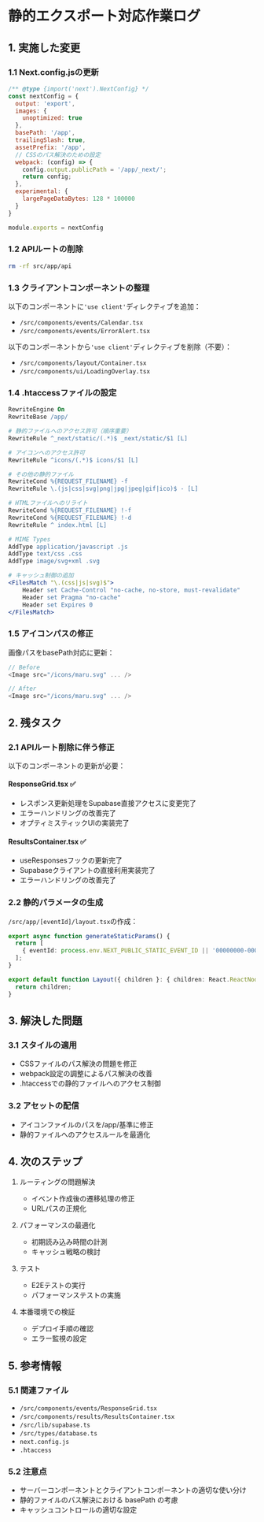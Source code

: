 # 静的エクスポート対応作業ログ

## 1. 実施した変更

### 1.1 Next.config.jsの更新
```javascript
/** @type {import('next').NextConfig} */
const nextConfig = {
  output: 'export',
  images: {
    unoptimized: true
  },
  basePath: '/app',
  trailingSlash: true,
  assetPrefix: '/app',
  // CSSのパス解決のための設定
  webpack: (config) => {
    config.output.publicPath = '/app/_next/';
    return config;
  },
  experimental: {
    largePageDataBytes: 128 * 100000
  }
}

module.exports = nextConfig
```

### 1.2 APIルートの削除
```bash
rm -rf src/app/api
```

### 1.3 クライアントコンポーネントの整理
以下のコンポーネントに`'use client'`ディレクティブを追加：
- `/src/components/events/Calendar.tsx`
- `/src/components/events/ErrorAlert.tsx`

以下のコンポーネントから`'use client'`ディレクティブを削除（不要）：
- `/src/components/layout/Container.tsx`
- `/src/components/ui/LoadingOverlay.tsx`

### 1.4 .htaccessファイルの設定
```apache
RewriteEngine On
RewriteBase /app/

# 静的ファイルへのアクセス許可（順序重要）
RewriteRule ^_next/static/(.*)$ _next/static/$1 [L]

# アイコンへのアクセス許可
RewriteRule ^icons/(.*)$ icons/$1 [L]

# その他の静的ファイル
RewriteCond %{REQUEST_FILENAME} -f
RewriteRule \.(js|css|svg|png|jpg|jpeg|gif|ico)$ - [L]

# HTMLファイルへのリライト
RewriteCond %{REQUEST_FILENAME} !-f
RewriteCond %{REQUEST_FILENAME} !-d
RewriteRule ^ index.html [L]

# MIME Types
AddType application/javascript .js
AddType text/css .css
AddType image/svg+xml .svg

# キャッシュ制御の追加
<FilesMatch "\.(css|js|svg)$">
    Header set Cache-Control "no-cache, no-store, must-revalidate"
    Header set Pragma "no-cache"
    Header set Expires 0
</FilesMatch>
```

### 1.5 アイコンパスの修正
画像パスをbasePath対応に更新：
```typescript
// Before
<Image src="/icons/maru.svg" ... />

// After
<Image src="/icons/maru.svg" ... />
```

## 2. 残タスク

### 2.1 APIルート削除に伴う修正
以下のコンポーネントの更新が必要：

#### ResponseGrid.tsx ✅
- レスポンス更新処理をSupabase直接アクセスに変更完了
- エラーハンドリングの改善完了
- オプティミスティックUIの実装完了

#### ResultsContainer.tsx ✅
- useResponsesフックの更新完了
- Supabaseクライアントの直接利用実装完了
- エラーハンドリングの改善完了

### 2.2 静的パラメータの生成
`/src/app/[eventId]/layout.tsx`の作成：
```typescript
export async function generateStaticParams() {
  return [
    { eventId: process.env.NEXT_PUBLIC_STATIC_EVENT_ID || '00000000-0000-4000-a000-000000000000' }
  ];
}

export default function Layout({ children }: { children: React.ReactNode }) {
  return children;
}
```

## 3. 解決した問題

### 3.1 スタイルの適用
- CSSファイルのパス解決の問題を修正
- webpack設定の調整によるパス解決の改善
- .htaccessでの静的ファイルへのアクセス制御

### 3.2 アセットの配信
- アイコンファイルのパスを/app/基準に修正
- 静的ファイルへのアクセスルールを最適化

## 4. 次のステップ

1. ルーティングの問題解決
   - イベント作成後の遷移処理の修正
   - URLパスの正規化

2. パフォーマンスの最適化
   - 初期読み込み時間の計測
   - キャッシュ戦略の検討

3. テスト
   - E2Eテストの実行
   - パフォーマンステストの実施

4. 本番環境での検証
   - デプロイ手順の確認
   - エラー監視の設定

## 5. 参考情報

### 5.1 関連ファイル
- `/src/components/events/ResponseGrid.tsx`
- `/src/components/results/ResultsContainer.tsx`
- `/src/lib/supabase.ts`
- `/src/types/database.ts`
- `next.config.js`
- `.htaccess`

### 5.2 注意点
- サーバーコンポーネントとクライアントコンポーネントの適切な使い分け
- 静的ファイルのパス解決における basePath の考慮
- キャッシュコントロールの適切な設定